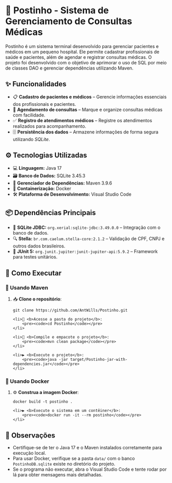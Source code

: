 <h1>🏥 Postinho - Sistema de Gerenciamento de Consultas Médicas </h1>

<p>
Postinho é um sistema terminal desenvolvido para gerenciar pacientes e médicos em um pequeno hospital. Ele permite 
cadastrar profissionais de saúde e pacientes, além de agendar e registrar consultas médicas. O projeto foi desenvolvido com o objetivo 
de aprimorar o uso de SQL por meio de classes DAO e gerenciar dependências utilizando Maven.
</p>

<h2>✨ Funcionalidades</h2>
<ul>
    <li>📋 <b>Cadastro de pacientes e médicos</b> – Gerencie informações essenciais dos profissionais e pacientes.</li>
    <li>📅 <b>Agendamento de consultas</b> – Marque e organize consultas médicas com facilidade.</li>
    <li>✅ <b>Registro de atendimentos médicos</b> – Registre os atendimentos realizados para acompanhamento.</li>
    <li>🗄️ <b>Persistência dos dados</b> – Armazene informações de forma segura utilizando <i>SQLite</i>.</li>
</ul>

<h2>⚙️ Tecnologias Utilizadas</h2>
<ul>
    <li>💻 <b>Linguagem:</b> Java 17</li>
    <li>🗃️ <b>Banco de Dados:</b> SQLite 3.45.3</li>
    <li>🚀 <b>Gerenciador de Dependências:</b> Maven 3.9.6</li>
    <li>🐳 <b>Containerização:</b> Docker</li>
    <li>🛠️ <b>Plataforma de Desenvolvimento:</b> Visual Studio Code</li>
</ul>

<h2>📦 Dependências Principais</h2>
<ul>
    <li>🔗 <b>SQLite JDBC:</b> <code>org.xerial:sqlite-jdbc:3.49.0.0</code> – Integração com o banco de dados.</li>
    <li>🔍 <b>Stella:</b> <code>br.com.caelum.stella-core:2.1.2</code> – Validação de CPF, CNPJ e outros dados brasileiros.</li>
    <li>🧪 <b>JUnit 5:</b> <code>org.junit.jupiter:junit-jupiter-api:5.9.2</code> – Framework para testes unitários.</li>
</ul>

<h2>🚀 Como Executar</h2>

<h3>🧩 Usando Maven</h3>
<ol>
    <li>📥 <b>Clone o repositório</b>:
        <pre><code>git clone https://github.com/AntWills/Postinho.git</code></pre>
    </li>

    <li>📂 <b>Acesse a pasta do projeto</b>:
        <pre><code>cd Postinho</code></pre>
    </li>

    <li>🔧 <b>Compile e empacote o projeto</b>:
        <pre><code>mvn clean package</code></pre>
    </li>

    <li>▶️ <b>Execute o projeto</b>:
        <pre><code>java -jar target/Postinho-jar-with-dependencies.jar</code></pre>
    </li>
</ol>

<h3>🐳 Usando Docker</h3>
<ol>
    <li>⚙️ <b>Construa a imagem Docker</b>:
        <pre><code>docker build -t postinho .</code></pre>
    </li>

    <li>▶️ <b>Execute o sistema em um contêiner</b>:
        <pre><code>docker run -it --rm postinho</code></pre>
    </li>
</ol>

<h2>📝 Observações</h2>
<ul>
    <li>Certifique-se de ter o Java 17 e o Maven instalados corretamente para execução local.</li>
    <li>Para usar Docker, verifique se a pasta <code>data/</code> com o banco <code>PostinhoDB.sqlite</code> existe no diretório do projeto.</li>
    <li>Se o programa não executar, abra o Visual Studio Code e tente rodar por lá para obter mensagens mais detalhadas.</li>
</ul>

